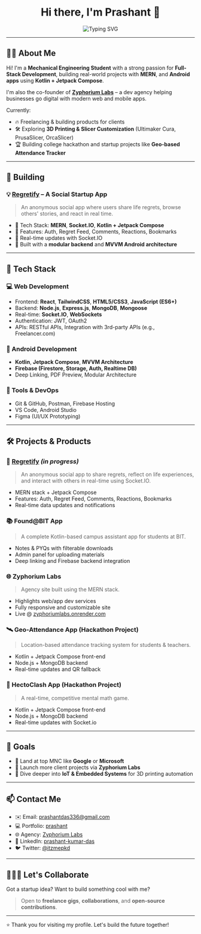 <h1 align="center">Hi there, I'm Prashant 👋</h1>

<p align="center">
  <img src="https://readme-typing-svg.demolab.com?font=Fira+Code&duration=2000&pause=1000&center=true&vCenter=true&width=435&lines=Full-Stack+Developer;Android+Jetpack+Compose+Enthusiast;MERN+Stack+Specialist;Firebase+Expert;" alt="Typing SVG" />
</p>

---

## 🧑‍💻 About Me

Hi! I'm a **Mechanical Engineering Student** with a strong passion for **Full-Stack Development**, building real-world projects with **MERN**, and **Android apps** using **Kotlin + Jetpack Compose**. 

I'm also the co-founder of **[Zyphorium Labs](https://zyphoriumlabs.onrender.com/)** – a dev agency helping businesses go digital with modern web and mobile apps.

Currently:
- 🔥 Freelancing & building products for clients
- 🛠 Exploring **3D Printing & Slicer Customization** (Ultimaker Cura, PrusaSlicer, OrcaSlicer)
- 🏆 Building college hackathon and startup projects like **Geo-based Attendance Tracker** 

---
## 🚀  Building

### 💡 [Regretify](https://regretify.netlify.app/)  – A Social Startup App  
> An anonymous social app where users share life regrets, browse others' stories, and react in real time.

- 🔧 Tech Stack: **MERN**, **Socket.IO**, **Kotlin + Jetpack Compose**
- 📱 Features: Auth, Regret Feed, Comments, Reactions, Bookmarks
- 🔁 Real-time updates with Socket.IO
- 🎯 Built with a **modular backend** and **MVVM Android architecture**

---

## 🧰 Tech Stack

### 💻 Web Development
- Frontend: **React**, **TailwindCSS**, **HTML5/CSS3**, **JavaScript (ES6+)**
- Backend: **Node.js**, **Express.js**, **MongoDB**, **Mongoose**
- Real-time: **Socket.IO**, **WebSockets**
- Authentication: JWT, OAuth2
- APIs: RESTful APIs, Integration with 3rd-party APIs (e.g., Freelancer.com)

### 📱 Android Development
- **Kotlin**, **Jetpack Compose**, **MVVM Architecture**
- **Firebase (Firestore, Storage, Auth, Realtime DB)**
- Deep Linking, PDF Preview, Modular Architecture

### 🎯 Tools & DevOps
- Git & GitHub, Postman, Firebase Hosting
- VS Code, Android Studio
- Figma (UI/UX Prototyping)

---

## 🛠 Projects & Products

### 🔗 [Regretify](https://regretify.netlify.app/) *(in progress)*
> An anonymous social app to share regrets, reflect on life experiences, and interact with others in real-time using Socket.IO.

- MERN stack + Jetpack Compose
- Features: Auth, Regret Feed, Comments, Reactions, Bookmarks
- Real-time data updates and notifications

### 📚 Found@BIT App
> A complete Kotlin-based campus assistant app for students at BIT.

- Notes & PYQs with filterable downloads
- Admin panel for uploading materials
- Deep linking and Firebase backend integration

### 🌐 Zyphorium Labs
> Agency site built using the MERN stack.

- Highlights web/app dev services
- Fully responsive and customizable site
- Live @ [zyphoriumlabs.onrender.com](https://zyphoriumlabs.onrender.com/)

### 🛰️ Geo-Attendance App (Hackathon Project)
> Location-based attendance tracking system for students & teachers.

- Kotlin + Jetpack Compose front-end
- Node.js + MongoDB backend
- Real-time updates and QR fallback

### 🏸 HectoClash App (Hackathon Project)
> A real-time, competitive mental math game.

- Kotlin + Jetpack Compose front-end
- Node.js + MongoDB backend
- Real-time updates with Socket.io

---

## 🎯 Goals

- 💼 Land at top MNC like **Google** or **Microsoft**
- 🚀 Launch more client projects via **Zyphorium Labs**
- 🧠 Dive deeper into **IoT & Embedded Systems** for 3D printing automation

---

## 📫 Contact Me

- ✉️ Email: prashantdas336@gmail.com
- 💻 Portfolio: [prashant](https://prashantkumardas.onrender.com/)
- 🌐 Agency: [Zyphorium Labs](https://zyphoriumlabs.onrender.com/)
- 💼 LinkedIn: [prashant-kumar-das](https://www.linkedin.com/in/prashant-kumar-das/)
- 🐦 Twitter: [@itzmepkd](https://x.com/itzmepkd)

---

## 🧑‍🤝‍🧑 Let's Collaborate

Got a startup idea? Want to build something cool with me?
> Open to **freelance gigs**, **collaborations**, and **open-source contributions**.

---



⭐️ Thank you for visiting my profile. Let's build the future together!
